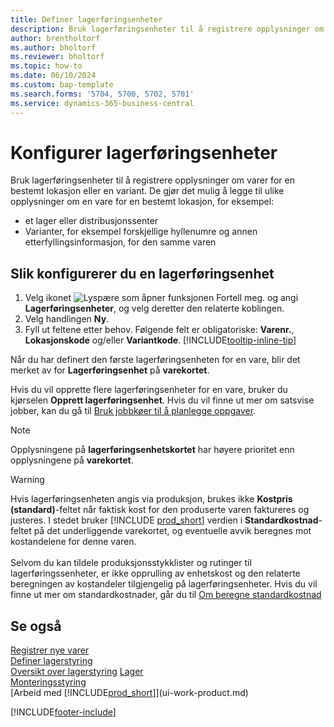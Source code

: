 ```yaml
---
title: Definer lagerføringsenheter
description: Bruk lagerføringsenheter til å registrere opplysninger om varer for en bestemt lokasjon eller en bestemt variant.
author: brentholtorf
ms.author: bholtorf
ms.reviewer: bholtorf
ms.topic: how-to
ms.date: 06/10/2024
ms.custom: bap-template
ms.search.forms: '5704, 5700, 5702, 5701'
ms.service: dynamics-365-business-central
---
```


# Konfigurer lagerføringsenheter

Bruk lagerføringsenheter til å registrere opplysninger om varer for en bestemt lokasjon eller en variant. De gjør det mulig å legge til ulike opplysninger om en vare for en bestemt lokasjon, for eksempel:

* et lager eller distribusjonssenter
* Varianter, for eksempel forskjellige hyllenumre og annen etterfyllingsinformasjon, for den samme varen  

## Slik konfigurerer du en lagerføringsenhet  

1. Velg ikonet ![Lyspære som åpner funksjonen Fortell meg.](media/ui-search/search_small.png "Fortell hva du vil gjøre") og angi **Lagerføringsenheter**, og velg deretter den relaterte koblingen.  
2. Velg handlingen **Ny**.  
3. Fyll ut feltene etter behov. Følgende felt er obligatoriske: **Varenr.**, **Lokasjonskode** og/eller **Variantkode**. [!INCLUDE[tooltip-inline-tip](includes/tooltip-inline-tip_md.md)]  

Når du har definert den første lagerføringsenheten for en vare, blir det merket av for **Lagerføringsenhet** på **varekortet**.  

Hvis du vil opprette flere lagerføringsenheter for en vare, bruker du kjørselen **Opprett lagerføringsenhet**. Hvis du vil finne ut mer om satsvise jobber, kan du gå til [Bruk jobbkøer til å planlegge oppgaver](admin-job-queues-schedule-tasks.md).  

> [!NOTE]  
> Opplysningene på **lagerføringsenhetskortet** har høyere prioritet enn opplysningene på **varekortet**.

> [!Warning]
> Hvis lagerføringsenheten angis via produksjon, brukes ikke **Kostpris (standard)**-feltet når faktisk kost for den produserte varen faktureres og justeres. I stedet bruker [!INCLUDE [prod_short](includes/prod_short.md)] verdien i **Standardkostnad**-feltet på det underliggende varekortet, og eventuelle avvik beregnes mot kostandelene for denne varen.<br><br>
> Selvom du kan tildele produksjonsstykklister og rutinger til lagerføringssenheter, er ikke opprulling av enhetskost og den relaterte beregningen av kostandeler tilgjengelig på lagerføringsenheter. Hvis du vil finne ut mer om standardkostnader, går du til [Om beregne standardkostnad](finance-about-calculating-standard-cost.md)

## Se også

[Registrer nye varer](inventory-how-register-new-items.md)  
[Definer lagerstyring](warehouse-setup-warehouse.md)  
[Oversikt over lagerstyring](design-details-warehouse-management.md)
[Lager](inventory-manage-inventory.md)  
[Monteringsstyring](assembly-assemble-items.md)    
[Arbeid med [!INCLUDE[prod_short](includes/prod_short.md)]](ui-work-product.md)  

[!INCLUDE[footer-include](includes/footer-banner.md)]
